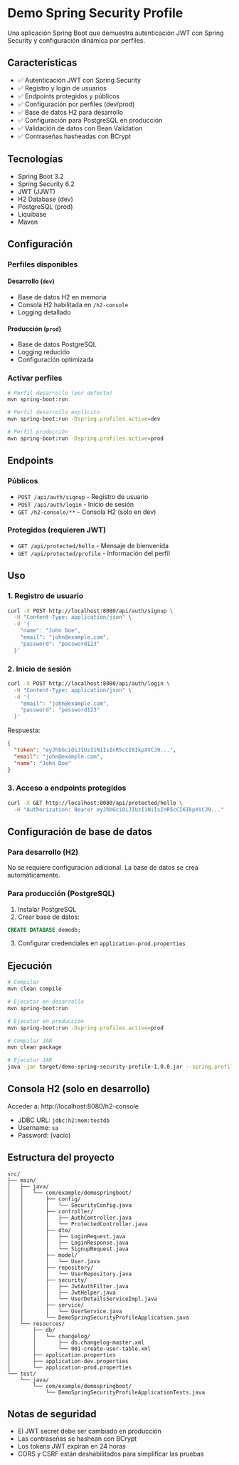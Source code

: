 # Demo Spring Security Profile

Una aplicación Spring Boot que demuestra autenticación JWT con Spring Security y configuración dinámica por perfiles.

## Características

- ✅ Autenticación JWT con Spring Security
- ✅ Registro y login de usuarios
- ✅ Endpoints protegidos y públicos
- ✅ Configuración por perfiles (dev/prod)
- ✅ Base de datos H2 para desarrollo
- ✅ Configuración para PostgreSQL en producción
- ✅ Validación de datos con Bean Validation
- ✅ Contraseñas hasheadas con BCrypt

## Tecnologías

- Spring Boot 3.2
- Spring Security 6.2
- JWT (JJWT)
- H2 Database (dev)
- PostgreSQL (prod)
- Liquibase
- Maven

## Configuración

### Perfiles disponibles

#### Desarrollo (`dev`)
- Base de datos H2 en memoria
- Consola H2 habilitada en `/h2-console`
- Logging detallado

#### Producción (`prod`)
- Base de datos PostgreSQL
- Logging reducido
- Configuración optimizada

### Activar perfiles

```bash
# Perfil desarrollo (por defecto)
mvn spring-boot:run

# Perfil desarrollo explícito
mvn spring-boot:run -Dspring.profiles.active=dev

# Perfil producción
mvn spring-boot:run -Dspring.profiles.active=prod
```

## Endpoints

### Públicos
- `POST /api/auth/signup` - Registro de usuario
- `POST /api/auth/login` - Inicio de sesión
- `GET /h2-console/**` - Consola H2 (solo en dev)

### Protegidos (requieren JWT)
- `GET /api/protected/hello` - Mensaje de bienvenida
- `GET /api/protected/profile` - Información del perfil

## Uso

### 1. Registro de usuario
```bash
curl -X POST http://localhost:8080/api/auth/signup \
  -H "Content-Type: application/json" \
  -d '{
    "name": "John Doe",
    "email": "john@example.com",
    "password": "password123"
  }'
```

### 2. Inicio de sesión
```bash
curl -X POST http://localhost:8080/api/auth/login \
  -H "Content-Type: application/json" \
  -d '{
    "email": "john@example.com",
    "password": "password123"
  }'
```

Respuesta:
```json
{
  "token": "eyJhbGciOiJIUzI1NiIsInR5cCI6IkpXVCJ9...",
  "email": "john@example.com",
  "name": "John Doe"
}
```

### 3. Acceso a endpoints protegidos
```bash
curl -X GET http://localhost:8080/api/protected/hello \
  -H "Authorization: Bearer eyJhbGciOiJIUzI1NiIsInR5cCI6IkpXVCJ9..."
```

## Configuración de base de datos

### Para desarrollo (H2)
No se requiere configuración adicional. La base de datos se crea automáticamente.

### Para producción (PostgreSQL)
1. Instalar PostgreSQL
2. Crear base de datos:
```sql
CREATE DATABASE demodb;
```
3. Configurar credenciales en `application-prod.properties`

## Ejecución

```bash
# Compilar
mvn clean compile

# Ejecutar en desarrollo
mvn spring-boot:run

# Ejecutar en producción
mvn spring-boot:run -Dspring.profiles.active=prod

# Compilar JAR
mvn clean package

# Ejecutar JAR
java -jar target/demo-spring-security-profile-1.0.0.jar --spring.profiles.active=dev
```

## Consola H2 (solo en desarrollo)

Acceder a: http://localhost:8080/h2-console

- JDBC URL: `jdbc:h2:mem:testdb`
- Username: `sa`
- Password: (vacío)

## Estructura del proyecto

```
src/
├── main/
│   ├── java/
│   │   └── com/example/demospringboot/
│   │       ├── config/
│   │       │   └── SecurityConfig.java
│   │       ├── controller/
│   │       │   ├── AuthController.java
│   │       │   └── ProtectedController.java
│   │       ├── dto/
│   │       │   ├── LoginRequest.java
│   │       │   ├── LoginResponse.java
│   │       │   └── SignupRequest.java
│   │       ├── model/
│   │       │   └── User.java
│   │       ├── repository/
│   │       │   └── UserRepository.java
│   │       ├── security/
│   │       │   ├── JwtAuthFilter.java
│   │       │   ├── JwtHelper.java
│   │       │   └── UserDetailsServiceImpl.java
│   │       ├── service/
│   │       │   └── UserService.java
│   │       └── DemoSpringSecurityProfileApplication.java
│   └── resources/
│       ├── db/
│       │   └── changelog/
│       │       ├── db.changelog-master.xml
│       │       └── 001-create-user-table.xml
│       ├── application.properties
│       ├── application-dev.properties
│       └── application-prod.properties
└── test/
    └── java/
        └── com/example/demospringboot/
            └── DemoSpringSecurityProfileApplicationTests.java
```

## Notas de seguridad

- El JWT secret debe ser cambiado en producción
- Las contraseñas se hashean con BCrypt
- Los tokens JWT expiran en 24 horas
- CORS y CSRF están deshabilitados para simplificar las pruebas
